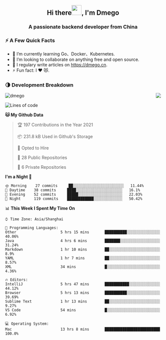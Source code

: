 <h2 align="center">Hi there<img src="https://cdn.jsdelivr.net/gh/dmego/images/img/Hi.gif" height="32" />, I'm Dmego </h2>
<h3 align="center">A passionate backend developer from China</h3>

### ⚡️ A Few Quick Facts

<ul>
    <li> 🌱 I’m currently learning Go、Docker、Kubernetes.</li>
    <li> 👯 I’m looking to collaborate on anything free and open source.</li>
    <li> 📝 I regulary write articles on <a href="https://dmego.cn">https://dmego.cn</a>.</li>
    <li> ⚡ Fun fact: I ❤️ 😻.</li>
</ul>

### 🌗 Development Breakdown

<img src="https://komarev.com/ghpvc/?username=dmego" alt="dmego" />

<img align="right" src="https://github-readme-stats.vercel.app/api?username=dmego&show_icons=true&icon_color=1573B3&hide_title=true&text_color=718096&bg_color=00000000&hide_border=true"/>

<!--START_SECTION:waka-->
![Lines of code](https://img.shields.io/badge/From%20Hello%20World%20I%27ve%20Written-228547%20lines%20of%20code-blue)

**🐱 My Github Data** 

> 🏆 197 Contributions in the Year 2021
 > 
> 📦 231.8 kB Used in Github's Storage 
 > 
> 💼 Opted to Hire
 > 
> 📜 28 Public Repositories 
 > 
> 🔑 6 Private Repositories  
 > 
**I'm a Night 🦉** 

```text
🌞 Morning    27 commits     ██░░░░░░░░░░░░░░░░░░░░░░░   11.44% 
🌆 Daytime    38 commits     ████░░░░░░░░░░░░░░░░░░░░░   16.1% 
🌃 Evening    52 commits     █████░░░░░░░░░░░░░░░░░░░░   22.03% 
🌙 Night      119 commits    ████████████░░░░░░░░░░░░░   50.42%

```


📊 **This Week I Spent My Time On** 

```text
⌚︎ Time Zone: Asia/Shanghai

💬 Programming Languages: 
Other                    5 hrs 15 mins       ██████████░░░░░░░░░░░░░░░   40.06% 
Java                     4 hrs 6 mins        ███████░░░░░░░░░░░░░░░░░░   31.24% 
Markdown                 1 hr 10 mins        ██░░░░░░░░░░░░░░░░░░░░░░░   8.9% 
YAML                     1 hr 7 mins         ██░░░░░░░░░░░░░░░░░░░░░░░   8.57% 
XML                      34 mins             █░░░░░░░░░░░░░░░░░░░░░░░░   4.36%

🔥 Editors: 
IntelliJ                 5 hrs 47 mins       ███████████░░░░░░░░░░░░░░   44.12% 
Browser                  5 hrs 13 mins       ██████████░░░░░░░░░░░░░░░   39.69% 
Sublime Text             1 hr 13 mins        ██░░░░░░░░░░░░░░░░░░░░░░░   9.27% 
VS Code                  54 mins             █░░░░░░░░░░░░░░░░░░░░░░░░   6.92%

💻 Operating System: 
Mac                      13 hrs 8 mins       █████████████████████████   100.0%

```


<!--END_SECTION:waka-->
